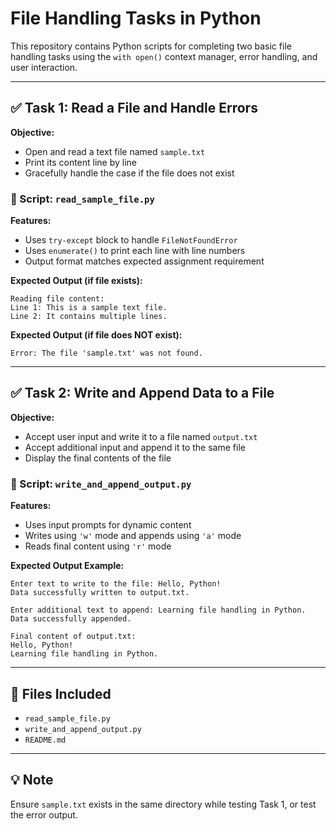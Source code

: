 # File Handling Tasks in Python

This repository contains Python scripts for completing two basic file handling tasks using the `with open()` context manager, error handling, and user interaction.

---

## ✅ Task 1: Read a File and Handle Errors

**Objective:**  
- Open and read a text file named `sample.txt`
- Print its content line by line
- Gracefully handle the case if the file does not exist

### 📄 Script: `read_sample_file.py`  
**Features:**
- Uses `try-except` block to handle `FileNotFoundError`
- Uses `enumerate()` to print each line with line numbers
- Output format matches expected assignment requirement

**Expected Output (if file exists):**
```
Reading file content:
Line 1: This is a sample text file.
Line 2: It contains multiple lines.
```

**Expected Output (if file does NOT exist):**
```
Error: The file 'sample.txt' was not found.
```

---

## ✅ Task 2: Write and Append Data to a File

**Objective:**  
- Accept user input and write it to a file named `output.txt`
- Accept additional input and append it to the same file
- Display the final contents of the file

### 📄 Script: `write_and_append_output.py`  
**Features:**
- Uses input prompts for dynamic content
- Writes using `'w'` mode and appends using `'a'` mode
- Reads final content using `'r'` mode

**Expected Output Example:**
```
Enter text to write to the file: Hello, Python!
Data successfully written to output.txt.

Enter additional text to append: Learning file handling in Python.
Data successfully appended.

Final content of output.txt:
Hello, Python!
Learning file handling in Python.
```

---

## 📁 Files Included
- `read_sample_file.py`
- `write_and_append_output.py`
- `README.md`

---

## 💡 Note
Ensure `sample.txt` exists in the same directory while testing Task 1, or test the error output.
